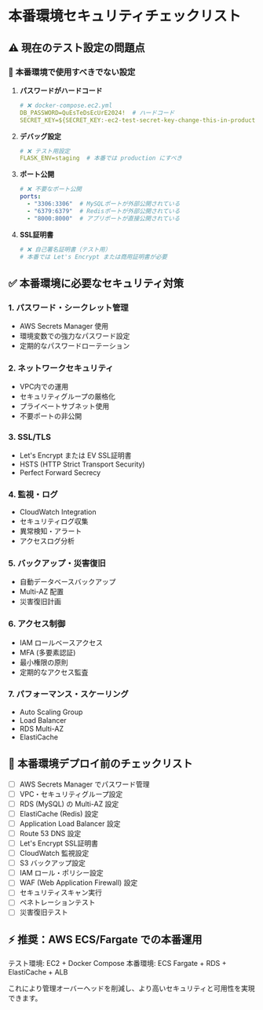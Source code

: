 # 本番環境セキュリティチェックリスト

## ⚠️ 現在のテスト設定の問題点

### 🔴 **本番環境で使用すべきでない設定**

1. **パスワードがハードコード**
   ```yaml
   # ❌ docker-compose.ec2.yml
   DB_PASSWORD=QuEsTeDsEcUrE2024!  # ハードコード
   SECRET_KEY=${SECRET_KEY:-ec2-test-secret-key-change-this-in-production}
   ```

2. **デバッグ設定**
   ```yaml
   # ❌ テスト用設定
   FLASK_ENV=staging  # 本番では production にすべき
   ```

3. **ポート公開**
   ```yaml
   # ❌ 不要なポート公開
   ports:
     - "3306:3306"  # MySQLポートが外部公開されている
     - "6379:6379"  # Redisポートが外部公開されている
     - "8000:8000"  # アプリポートが直接公開されている
   ```

4. **SSL証明書**
   ```bash
   # ❌ 自己署名証明書（テスト用）
   # 本番では Let's Encrypt または商用証明書が必要
   ```

## ✅ **本番環境に必要なセキュリティ対策**

### 1. **パスワード・シークレット管理**
- AWS Secrets Manager 使用
- 環境変数での強力なパスワード設定
- 定期的なパスワードローテーション

### 2. **ネットワークセキュリティ**
- VPC内での運用
- セキュリティグループの厳格化
- プライベートサブネット使用
- 不要ポートの非公開

### 3. **SSL/TLS**
- Let's Encrypt または EV SSL証明書
- HSTS (HTTP Strict Transport Security)
- Perfect Forward Secrecy

### 4. **監視・ログ**
- CloudWatch Integration
- セキュリティログ収集
- 異常検知・アラート
- アクセスログ分析

### 5. **バックアップ・災害復旧**
- 自動データベースバックアップ
- Multi-AZ 配置
- 災害復旧計画

### 6. **アクセス制御**
- IAM ロールベースアクセス
- MFA (多要素認証)
- 最小権限の原則
- 定期的なアクセス監査

### 7. **パフォーマンス・スケーリング**
- Auto Scaling Group
- Load Balancer
- RDS Multi-AZ
- ElastiCache

## 🚀 **本番環境デプロイ前のチェックリスト**

- [ ] AWS Secrets Manager でパスワード管理
- [ ] VPC・セキュリティグループ設定
- [ ] RDS (MySQL) の Multi-AZ 設定
- [ ] ElastiCache (Redis) 設定
- [ ] Application Load Balancer 設定
- [ ] Route 53 DNS 設定
- [ ] Let's Encrypt SSL証明書
- [ ] CloudWatch 監視設定
- [ ] S3 バックアップ設定
- [ ] IAM ロール・ポリシー設定
- [ ] WAF (Web Application Firewall) 設定
- [ ] セキュリティスキャン実行
- [ ] ペネトレーションテスト
- [ ] 災害復旧テスト

## ⚡ **推奨：AWS ECS/Fargate での本番運用**

テスト環境: EC2 + Docker Compose
本番環境: ECS Fargate + RDS + ElastiCache + ALB

これにより管理オーバーヘッドを削減し、より高いセキュリティと可用性を実現できます。